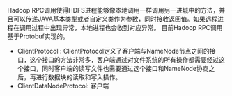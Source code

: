 Hadoop RPC调用使得HDFS进程能够像本地调用一样调用另一进城中的方法，并且可以传递JAVA基本类型或者自定义类作为参数，同时接收返回值。如果远程进程在调用过程中出现异常，本地进程也会收到对应异常。
目前Hadoop RPC调用基于Protobuf实现的。

* ClientProtocol : ClientProtocol定义了客户端与NameNode节点之间的接口，这个接口的方法非常多，客户端通过对文件系统的所有操作都需要经过这个接口，同时客户端的读写文件也需要通过这个接口和NameNode协商之后，再进行数据块的读取和写入操作。
* ClientDataNodeProtocol: 客户端
